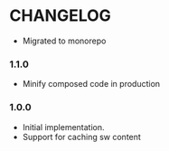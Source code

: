 # CHANGELOG

- Migrated to monorepo

### 1.1.0

- Minify composed code in production

### 1.0.0

- Initial implementation.
- Support for caching sw content
